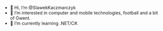 - 👋 Hi, I’m @SlawekKaczmarczyk
- 👀 I’m interested in computer and mobile technologies, football and a bit of Gwent.
- 🌱 I’m currently learning .NET/C#.

<!---
SlawekKaczmarczyk/SlawekKaczmarczyk is a ✨ special ✨ repository because its `README.md` (this file) appears on your GitHub profile.
You can click the Preview link to take a look at your changes.
--->
